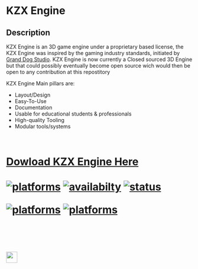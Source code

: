 <html>
  
  <br/>

</p>
  
# KZX Engine
## Description
KZX Engine is an 3D  game engine under a proprietary based license, the KZX Engine was inspired by the gaming industry standards, initiated by [Grand Dog Studio](https://www.granddogstudio.com/). KZX Engine is now currently a Closed sourced 3D Engine but that could possibly eventually become open source wich would then be open to any contribution at this repostitory

KZX Engine Main pillars are:
- Layout/Design
- Easy-To-Use
- Documentation
- Usable for educational students & professionals
- High-quality Tooling
- Modular tools/systems

<br/>
<a href="https://www.kzxengine.com"><h1>Dowload KZX Engine Here</1h></a>

<br/>
<br/>
<a href="#"><img alt="platforms" src="https://img.shields.io/badge/Version-4.0.1-sucess"/></a> <a href="#"><img alt="availabilty" src="https://img.shields.io/badge/Source%20Code-Unavailable-red"/></a> <a href="#"><img alt="status" src="https://img.shields.io/badge/Status-Released-green"/></a> 



<a href="https://kzxengine.com/KZX_Software_License__EULA.pdf"><img alt="platforms" src="https://img.shields.io/badge/License-Proprietary-orange"/></a>
<a href="#"><img alt="platforms" src="https://img.shields.io/badge/platforms-Windows-blue?style=flat-square"/></a>

<br/>
<br/>
<a href="https://discord.gg/jKDvv7s"><img src="https://img.shields.io/discord/622075717659656195.svg?label=&logo=discord&logoColor=ffffff&color=7389D8&labelColor=6A7EC2" height=30></img></a>
</p>

</html>
